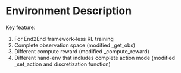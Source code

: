 # Environment Description

Key feature:
1. For End2End framework-less RL training 
2. Complete observation space (modified _get_obs)
3. Different compute reward (modified _compute_reward)
4. Different hand-env that includes complete action mode (modified _set_action and discretization function)